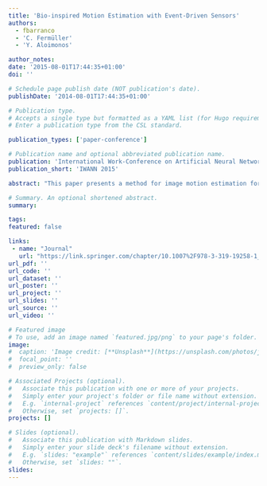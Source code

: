 ```yaml
---
title: 'Bio-inspired Motion Estimation with Event-Driven Sensors'
authors:
  - fbarranco
  - 'C. Fermüller'
  - 'Y. Aloimonos'

author_notes:
date: '2015-08-01T17:44:35+01:00'
doi: ''

# Schedule page publish date (NOT publication's date).
publishDate: '2014-08-01T17:44:35+01:00'

# Publication type.
# Accepts a single type but formatted as a YAML list (for Hugo requirements).
# Enter a publication type from the CSL standard.

publication_types: ['paper-conference']

# Publication name and optional abbreviated publication name.
publication: 'International Work-Conference on Artificial Neural Networks'
publication_short: 'IWANN 2015'

abstract: "This paper presents a method for image motion estimation for event-based sensors. Accurate and fast image flow estimation still challenges Computer Vision. A new paradigm based on asynchronous event-based data provides an interesting alternative and has shown to provide good estimation at high contrast contours by estimating motion based on very accurate timing. However, these techniques still fail in regions of high-frequency texture. This work presents a simple method for locating those regions, and a novel phase-based method for event sensors that estimates more accurately these regions. Finally, we evaluate and compare our results with other state-of-the-art techniques."

# Summary. An optional shortened abstract.
summary:

tags:
featured: false

links:
 - name: "Journal"
   url: "https://link.springer.com/chapter/10.1007%2F978-3-319-19258-1_27"
url_pdf: ''
url_code: ''
url_dataset: ''
url_poster: ''
url_project: ''
url_slides: ''
url_source: ''
url_video: ''

# Featured image
# To use, add an image named `featured.jpg/png` to your page's folder.
image:
#  caption: 'Image credit: [**Unsplash**](https://unsplash.com/photos/jdD8gXaTZsc)'
#  focal_point: ''
#  preview_only: false

# Associated Projects (optional).
#   Associate this publication with one or more of your projects.
#   Simply enter your project's folder or file name without extension.
#   E.g. `internal-project` references `content/project/internal-project/index.md`.
#   Otherwise, set `projects: []`.
projects: []

# Slides (optional).
#   Associate this publication with Markdown slides.
#   Simply enter your slide deck's filename without extension.
#   E.g. `slides: "example"` references `content/slides/example/index.md`.
#   Otherwise, set `slides: ""`.
slides:
---
```


